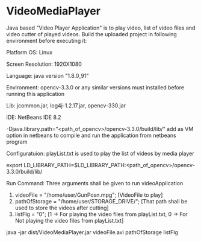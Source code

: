 # VideoMediaPlayer
Java based "Video Player Application" is to play video, list of video files and video cutter of played videos. Build the uploaded project in following environment before executing it:                                                                                                           

Platform OS: Linux 

Screen Resolution: 1920X1080

Language: java version "1.8.0_91"

Environment: opencv-3.3.0 or any similar versions must installed before running this application

Lib: jcommon.jar, log4j-1.2.17.jar, opencv-330.jar

IDE: NetBeans IDE 8.2

-Djava.library.path="<path_of_opencv>/opencv-3.3.0/build/lib/" add as VM option in netbeans to compile and run the application from netbeans program                                                                                                                      

Configuratuion: playList.txt is used to play the list of videos by media player

export LD_LIBRARY_PATH=$LD_LIBRARY_PATH:<path_of_opencv>/opencv-3.3.0/build/lib/

Run Command: Three arguments shall be given to run videoApplication
1. videoFile = "/home/user/GunPosn.mpg";  [VideoFile to play]
2. pathOfStorage = "/home/user/STORAGE_DRIVE/"; [That path shall be used to store the videos after cutting]
3. listFlg = "0"; [1 -> For playing the video files from playList.txt, 0 -> For Not playing the video files from playList.txt]

java -jar dist/VideoMediaPlayer.jar videoFile.avi pathOfStorage listFlg
  
